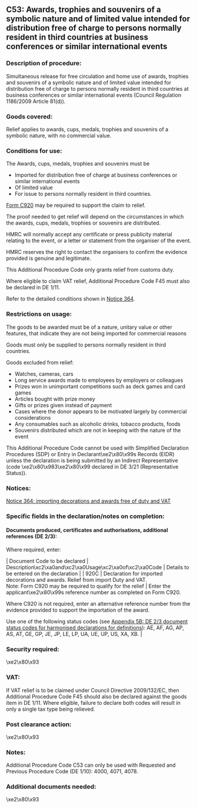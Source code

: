 C53: Awards, trophies and souvenirs of a symbolic nature and of limited value intended for distribution free of charge to persons normally resident in third countries at business conferences or similar international events
------------------------------------------------------------------------------------------------------------------------------------------------------------------------------------------------------------------------------

### Description of procedure:

Simultaneous release for free circulation and home use of awards, trophies and souvenirs of a symbolic nature and of limited value intended for distribution free of charge to persons normally resident in third countries at business conferences or similar international events (Council Regulation 1186/2009 Article 81(d)).

### Goods covered:

Relief applies to awards, cups, medals, trophies and souvenirs of a symbolic nature, with no commercial value.

### Conditions for use:

The Awards, cups, medals, trophies and souvenirs must be

 * Imported for distribution free of charge at business conferences or similar international events
 * Of limited value
 * For issue to persons normally resident in third countries.

[Form C920](https://www.gov.uk/guidance/pay-no-import-duty-and-vat-when-importing-decorations-and-awards) may be required to support the claim to relief.

The proof needed to get relief will depend on the circumstances in which the awards, cups, medals, trophies or souvenirs are distributed.

HMRC will normally accept any certificate or press publicity material relating to the event, or a letter or statement from the organiser of the event.

HMRC reserves the right to contact the organisers to confirm the evidence provided is genuine and legitimate.

This Additional Procedure Code only grants relief from customs duty.

Where eligible to claim VAT relief, Additional Procedure Code F45 must also be declared in DE 1/11.

Refer to the detailed conditions shown in [Notice 364](https://www.gov.uk/government/publications/notice-364-importing-decorations-and-awards-free-of-duty-and-vat/notice-364-importing-decorations-and-awards-free-of-duty-and-vat).

### Restrictions on usage:

The goods to be awarded must be of a nature, unitary value or other features, that indicate they are not being imported for commercial reasons

Goods must only be supplied to persons normally resident in third countries.

Goods excluded from relief:

 * Watches, cameras, cars
 * Long service awards made to employees by employers or colleagues
 * Prizes won in unimportant competitions such as deck games and card games
 * Articles bought with prize money
 * Gifts or prizes given instead of payment
 * Cases where the donor appears to be motivated largely by commercial considerations
 * Any consumables such as alcoholic drinks, tobacco products, foods
 * Souvenirs distributed which are not in keeping with the nature of the event

This Additional Procedure Code cannot be used with Simplified Declaration Procedures (SDP) or Entry in Declarant\xe2\x80\x99s Records (EIDR) unless the declaration is being submitted by an Indirect Representative (code \xe2\x80\x983\xe2\x80\x99 declared in DE 3/21 (Representative Status)).

### Notices:

[Notice 364: importing decorations and awards free of duty and VAT](https://www.gov.uk/government/publications/notice-364-importing-decorations-and-awards-free-of-duty-and-vat/notice-364-importing-decorations-and-awards-free-of-duty-and-vat)

### Specific fields in the declaration/notes on completion:

#### Documents produced, certificates and authorisations, additional references (DE 2/3):

Where required, enter:



  |  Document Code to be declared |  Description\xc2\xa0and\xc2\xa0Usage\xc2\xa0of\xc2\xa0Code |  Details to be entered on the declaration | 
   |  920C |  Declaration for imported decorations and awards. Relief from import Duty and VAT.  
Note: Form C920 may be required to qualify for the relief |  Enter the applicant\xe2\x80\x99s reference number as completed on Form C920.  
  
Where C920 is not required, enter an alternative reference number from the evidence provided to support the importation of the award.  
  
Use one of the following status codes (see [Appendix 5B: DE 2/3 document status codes for harmonised declarations for definitions](https://www.gov.uk/guidance/data-element-23-document-status-codes-of-the-customs-declaration-service-cds)): AE, AF, AG, AP, AS, AT, GE, GP, JE, JP, LE, LP, UA, UE, UP, US, XA, XB. | 
 
### Security required:

\xe2\x80\x93

### VAT:

If VAT relief is to be claimed under Council Directive 2009/132/EC, then Additional Procedure Code F45 should also be declared against the goods item in DE 1/11. Where eligible, failure to declare both codes will result in only a single tax type being relieved.

### Post clearance action:

\xe2\x80\x93

### Notes:

Additional Procedure Code C53 can only be used with Requested and Previous Procedure Code (DE 1/10): 4000, 4071, 4078.

### Additional documents needed:

\xe2\x80\x93

